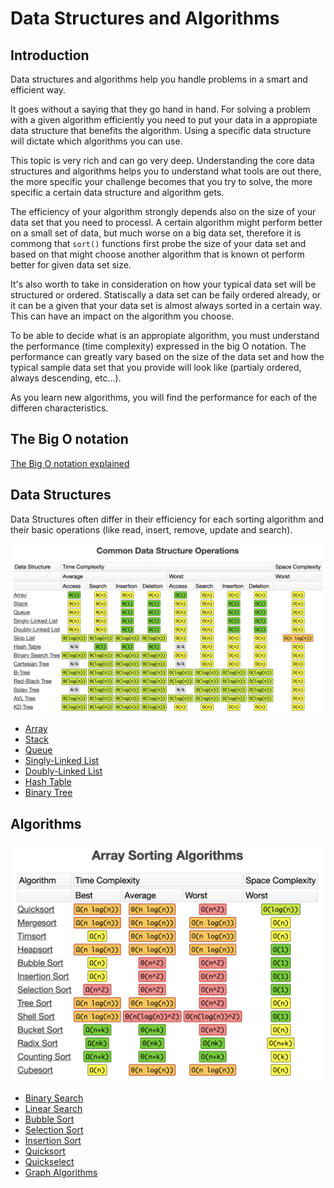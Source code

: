 # Data Structures and Algorithms
## Introduction
Data structures and algorithms help you handle problems in a smart and efficient way.

It goes without a saying that they go hand in hand. For solving a problem with a given algorithm efficiently you need to put your data in a appropiate data structure that benefits the algorithm. Using a specific data structure will dictate which algorithms you can use.

This topic is very rich and can go very deep. Understanding the core data structures and algorithms helps you to understand what tools are out there, the more specific your challenge becomes that you try to solve, the more specific a certain data structure and algorithm gets.

The efficiency of your algorithm strongly depends also on the size of your data set that you need to processl. A certain algorithm might perform better on a small set of data, but much worse on a big data set, therefore it is commong that `sort()` functions first probe the size of your data set and based on that might choose another algorithm that is known ot perform better for given data set size.

It's also worth to take in consideration on how your typical data set will be structured or ordered. Statiscally a data set can be faily ordered already, or it can be a given that your data set is almost always sorted in a certain way. This can have an impact on the algorithm you choose.

To be able to decide what is an appropiate algorithm, you must understand the performance (time complexity) expressed in the big O notation. The performance can greatly vary based on the size of the data set and how the typical sample data set that you provide will look like (partialy ordered, always descending, etc...).

As you learn new algorithms, you will find the performance for each of the differen characteristics.

## The Big O notation
[The Big O notation explained](big-o.md)

## Data Structures

Data Structures often differ in their efficiency for each sorting algorithm and their basic operations (like read, insert, remove, update and search).

![big-0-2](assets/big-o-2.png)

* [Array](data-structures/array.md)
* [Stack](data-structures/stack.md)
* [Queue](data-structures/queue.md)
* [Singly-Linked List](data-structures/singly-linked-list.md)
* [Doubly-Linked List](data-structures/doubly-linked-list.md)
* [Hash Table](data-structures/hash-table.md)
* [Binary Tree](data-structures/binary-tree.md)

## Algorithms

![big-0-3](assets/big-o-3.png)

* [Binary Search](algorithms/binary-search.md)
* [Linear Search](algorithms/linear-search.md)
* [Bubble Sort](algorithms/bibble-sort.md)
* [Selection Sort](algorithms/selection-sort.md)
* [Insertion Sort](algorithms/insertion-sort.md)
* [Quicksort](algorithms/quick-sort.md)
* [Quickselect](algorithms/quick-select.md)
* [Graph Algorithms](algorithms/graph.md)